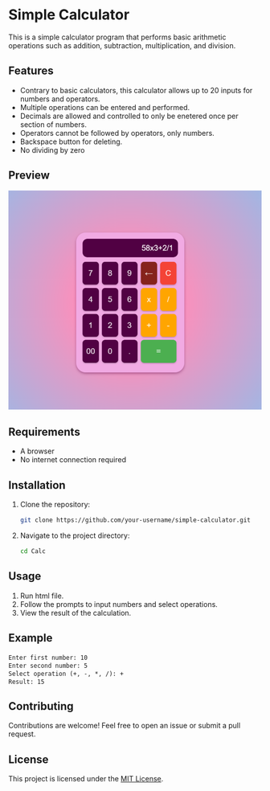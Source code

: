 # Simple Calculator

This is a simple calculator program that performs basic arithmetic operations such as addition, subtraction, multiplication, and division.

## Features

- Contrary to basic calculators, this calculator allows up to 20 inputs for numbers and operators.
- Multiple operations can be entered and performed.
- Decimals are allowed and controlled to only be enetered once per section of numbers.
- Operators cannot be followed by operators, only numbers.
- Backspace button for deleting.
- No dividing by zero

## Preview

<p align="center">
    <img src="CalcPreview.png"/>
</p>

## Requirements

- A browser
- No internet connection required

## Installation

1. Clone the repository:
   ```bash
   git clone https://github.com/your-username/simple-calculator.git
   ```
2. Navigate to the project directory:
   ```bash
   cd Calc
   ```

## Usage

1. Run html file.
2. Follow the prompts to input numbers and select operations.
3. View the result of the calculation.

## Example

```plaintext
Enter first number: 10
Enter second number: 5
Select operation (+, -, *, /): +
Result: 15
```

## Contributing

Contributions are welcome! Feel free to open an issue or submit a pull request.

## License

This project is licensed under the [MIT License](LICENSE).
